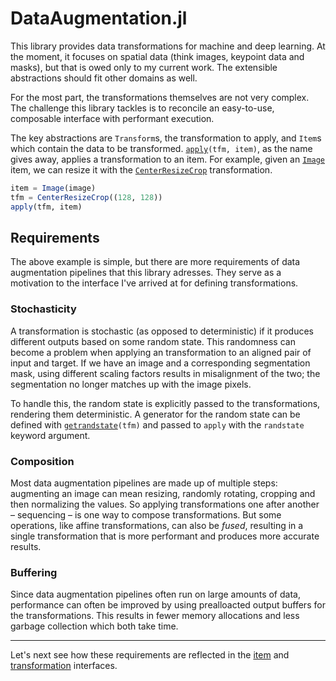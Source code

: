 # DataAugmentation.jl

This library provides data transformations for machine and deep learning. At the moment, it focuses on spatial data (think images, keypoint data and masks), but that is owed only to my current work. The extensible abstractions should fit other domains as well.

For the most part, the transformations themselves are not very complex. The challenge this library tackles is to reconcile an easy-to-use, composable interface with performant execution.

The key abstractions are `Transform`s, the transformation to apply, and `Item`s which contain the data to be transformed. [`apply`](@ref)`(tfm, item)`, as the name gives away, applies a transformation to an item.  For example, given an [`Image`](@ref) item, we can resize it with the [`CenterResizeCrop`](@ref) transformation.

```julia
item = Image(image)
tfm = CenterResizeCrop((128, 128))
apply(tfm, item)
```

## Requirements

The above example is simple, but there are more requirements of data augmentation pipelines that this library adresses. They serve as a motivation to the interface I've arrived at for defining transformations.

### Stochasticity

A transformation is stochastic (as opposed to deterministic) if it produces different outputs based on some random state.
This randomness can become a problem when applying an transformation to an aligned pair of input and target. If we have an image and a corresponding segmentation mask, using different scaling factors results in misalignment of the two; the segmentation no longer matches up with the image pixels.

To handle this, the random state is explicitly passed to the transformations, rendering them deterministic. A generator for the random state can be defined with [`getrandstate`](@ref)`(tfm)` and passed to `apply` with the `randstate` keyword argument.

### Composition

Most data augmentation pipelines are made up of multiple steps: augmenting an image can mean resizing, randomly rotating, cropping and then normalizing the values. So applying transformations one after another – sequencing – is one way to compose transformations. But some operations, like affine transformations, can also be *fused*, resulting in a single transformation that is more performant and produces more accurate results.

### Buffering

Since data augmentation pipelines often run on large amounts of data, performance can often be improved by using prealloacted output buffers for the transformations. This results in fewer memory allocations and less garbage collection which both take time. 

---

Let's next see how these requirements are reflected in the [item](./iteminterface.md) and [transformation](./tfminterface.md) interfaces.
